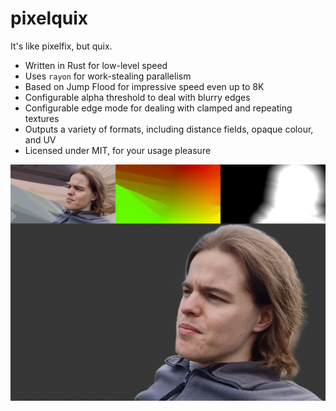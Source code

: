 
# pixelquix
It's like pixelfix, but quix.

- Written in Rust for low-level speed
- Uses `rayon` for work-stealing parallelism
- Based on Jump Flood for impressive speed even up to 8K
- Configurable alpha threshold to deal with blurry edges
- Configurable edge mode for dealing with clamped and repeating textures
- Outputs a variety of formats, including distance fields, opaque colour, and UV
- Licensed under MIT, for your usage pleasure

![Comparing the outputs of pixelquix on a high resolution image.](preview.png)
